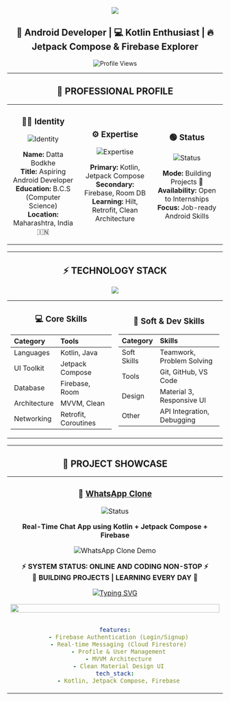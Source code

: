 <div align="center">

<img src="https://capsule-render.vercel.app/api?type=waving&color=gradient&customColorList=0,2,6,12&height=200&section=header&text=DATTA%20BODKHE&fontSize=45&fontColor=ffffff&animation=fadeIn&fontAlign=60"/>

## 🚀 Android Developer | 💻 Kotlin Enthusiast | 🔥 Jetpack Compose & Firebase Explorer

![Profile Views](https://komarev.com/ghpvc/?username=dattabodkhe&style=for-the-badge&color=0e75b6&label=PROFILE+VIEWS)

</div>

---

<div align="center">

## 👤 **PROFESSIONAL PROFILE**

</div>

<table width="100%">
<tr>
<td align="center" width="33%">

### 👨‍💻 **Identity**
![Identity](https://img.shields.io/badge/Role-Android%20Developer-0A84FF?style=for-the-badge&logo=android&logoColor=white)

**Name:** Datta Bodkhe  
**Title:** Aspiring Android Developer  
**Education:** B.C.S (Computer Science)  
**Location:** Maharashtra, India 🇮🇳  

</td>
<td align="center" width="33%">

### ⚙️ **Expertise**
![Expertise](https://img.shields.io/badge/Expertise-Intermediate-success?style=for-the-badge&logo=target&logoColor=white)

**Primary:** Kotlin, Jetpack Compose  
**Secondary:** Firebase, Room DB  
**Learning:** Hilt, Retrofit, Clean Architecture  

</td>
<td align="center" width="33%">

### 🟢 **Status**
![Status](https://img.shields.io/badge/Status-Active-brightgreen?style=for-the-badge&logo=power&logoColor=white)

**Mode:** Building Projects 💪  
**Availability:** Open to Internships  
**Focus:** Job-ready Android Skills  

</td>
</tr>
</table>

---

<div align="center">

## ⚡ **TECHNOLOGY STACK**

</div>

<p align="center">
  <img src="https://skillicons.dev/icons?i=kotlin,androidstudio,firebase,sqlite,git,github,vscode" />
</p>

<table width="100%">
<tr>
<td align="center" width="50%">

### 💻 **Core Skills**
| Category | Tools |
|:---|:---|
| Languages | Kotlin, Java |
| UI Toolkit | Jetpack Compose |
| Database | Firebase, Room |
| Architecture | MVVM, Clean |
| Networking | Retrofit, Coroutines |

</td>
<td align="center" width="50%">

### 🧠 **Soft & Dev Skills**
| Category | Skills |
|:---|:---|
| Soft Skills | Teamwork, Problem Solving |
| Tools | Git, GitHub, VS Code |
| Design | Material 3, Responsive UI |
| Other | API Integration, Debugging |

</td>
</tr>
</table>

---

<div align="center">

## 📱 **PROJECT SHOWCASE**

</div>

<table width="100%">
<tr>
<td width="50%" align="center">

### 💬 **[WhatsApp Clone](https://github.com/dattabodkhe/WhatsappClone)**
![Status](https://www.webwise.ie/wp-content/uploads/2015/01/WhatsApp-header-1024x500.jpg)

**Real-Time Chat App using Kotlin + Jetpack Compose + Firebase**

![WhatsApp Clone Demo](https://media.giphy.com/media/v1.Y2lkPTc5MGI3NjExYnhvYzA0eDZjb24zOWRjZHlueXc4MTI1ejlwcDB1YTZjajEyYjkyaSZlcD12MV9naWZzX3NlYXJjaCZjdD1n/pPbcqcLelFmj6/giphy.gif) <!-- Replace with actual GIF of your app -->
<!-- Performance Dashboard -->
<div align="center">




**⚡ SYSTEM STATUS: ONLINE AND CODING NON-STOP ⚡**  
**🚀 BUILDING PROJECTS | LEARNING EVERY DAY 🚀**

[![Typing SVG](https://readme-typing-svg.herokuapp.com?font=Inter&weight=600&size=14&duration=3000&pause=1000&color=4A4A8C&center=true&vCenter=true&width=700&lines=⭐+Star+repositories+to+boost+my+profile!+⭐;💡+Open+to+collaborate+on+Android+projects!+💡;🧠+Always+learning+and+innovating!+🧠)](https://github.com/dattabodkhe)


</div>

<!-- Footer -->
<div align="center">

<img src="https://capsule-render.vercel.app/api?type=waving&color=gradient&customColorList=6,11,20&height=100&section=footer&reversal=true" width="100%"/>


```yaml

features:
  - Firebase Authentication (Login/Signup)
  - Real-time Messaging (Cloud Firestore)
  - Profile & User Management
  - MVVM Architecture
  - Clean Material Design UI
tech_stack:
  - Kotlin, Jetpack Compose, Firebase

